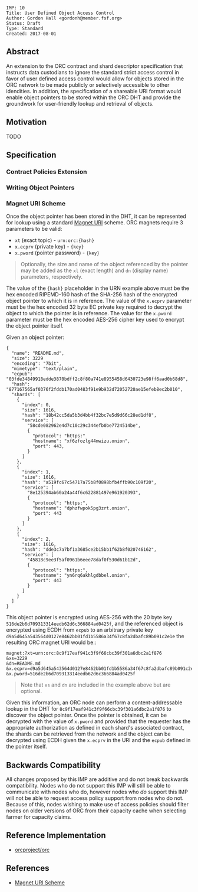```
IMP: 10
Title: User Defined Object Access Control
Author: Gordon Hall <gordonh@member.fsf.org>
Status: Draft
Type: Standard
Created: 2017-08-01
```

Abstract
--------

An extension to the ORC contract and shard descriptor specification that 
instructs data custodians to ignore the standard strict access control in favor 
of user defined access control would allow for objects stored in the ORC 
network to be made publicly or selectively accessible to other idendities. In 
addition, the specification of a shareable URI format would enable object 
pointers to be stored within the ORC DHT and provide the groundwork for 
user-friendly lookup and retrieval of objects.

Motivation
----------

TODO

Specification
-------------



### Contract Policies Extension



### Writing Object Pointers



### Magnet URI Scheme

Once the object pointer has been stored in the DHT, it can be represented for 
lookup using a standard 
[Magnet URI](https://en.wikipedia.org/wiki/Magnet_URI_scheme) scheme. ORC 
magnets require 3 parameters to be valid: 

* `xt` (exact topic) - `urn:orc:{hash}`
* `x.ecprv` (private key) - `{key}`
* `x.pword` (pointer password) - `{key}`

> Optionally, the size and name of the object referenced by the pointer may be 
> added as the `xl` (exact length) and `dn` (display name) parameters, 
> respectively. 

The value of the `{hash}` placeholder in the URN example above must be the hex 
encoded RIPEMD-160 hash of the SHA-256 hash of the encrypted object pointer to 
which it is in reference. The value of the `x.ecprv` parameter must be the hex 
encoded 32 byte EC private key required to decrypt the object to which the 
pointer is in reference. The value for the `x.pword` parameter must be the hex 
encoded AES-256 cipher key used to encrypt the object pointer itself.

Given an object pointer:

```
{
  "name": "README.md",
  "size": 3229
  "encoding": "7bit",
  "mimetype": "text/plain",
  "ecpub": "03fde34849918edde3870bdff2c8f80a741e8955458d6430723e98ff6aad0b68d8",
  "hash": "877167565af0376f2fddb170ad0483f91e9b932d72052720ae15efeb8ec2b010",
  "shards": [
    {
      "index": 0,
      "size": 1616,
      "hash": "18b42cc5da5b3d4bb4f32bc7e5d9d66c28ed1df8",
      "service": [
        "58cde082962e4d7c10c29c344efb0be7724514be",
        {
          "protocol": "https:"
          "hostname": "xf6zfozlg44mwizu.onion",
          "port": 443,
        }
      ]
    },
    {
      "index": 1,
      "size": 1616,
      "hash": "a519fc67c54717a75b8f0898bfb4ffb90c109f20",
      "service": [
        "8e125394ab60a24a44f6c622881497e961920393",
        {
          "protocol": "https:",
          "hostname": "dphzfwpok5pg3zrt.onion",
          "port": 443
        }
      ]
    },
    {
      "index": 2,
      "size": 1616,
      "hash": "dde3c7a7bf1a3685ce2b15bb1f62b8f020746162",
      "service": [
        "45818c9ee3f5af0961b6eee78daf0f530d61b12d",
        {
          "protocol": "https:",
          "hostname": "yn6rq6akhlgdbbel.onion",
          "port": 443
        }
      ]
    }
  ]
}
```

This object pointer is encrypted using AES-256 with the 20 byte key 
`516de2b6d709313314eedb62d6c366884ad0425f`, and the referenced object is 
encrypted using ECDH from `ecpub` to an arbitrary private key 
`d9a5d645a543564d0127e8462bb01fd1b5586a34f67c8fa2dbafc89b091c2e1e` the 
resulting ORC magnet URI would be::

```
magnet:?xt=urn:orc:8c9f17eaf941c3f9f66cbc39f301a6dbc2a1f876
&xs=3229
&dn=README.md
&x.ecprv=d9a5d645a543564d0127e8462bb01fd1b5586a34f67c8fa2dbafc89b091c2e1e
&x.pword=516de2b6d709313314eedb62d6c366884ad0425f
```

> Note that `xs` and `dn` are included in the example above but are optional.

Given this information, an ORC node can perform a content-addressable lookup in 
the DHT for `8c9f17eaf941c3f9f66cbc39f301a6dbc2a1f876` to discover the object 
pointer. Once the pointer is obtained, it can be decrypted with the value of 
`x.pword` and provided that the requester has the appropriate authorization as 
defined in each shard's associated contract, the shards can be retrieved from 
the network and the object can be decrypted using ECDH given the `x.ecprv` in 
the URI and the `ecpub` defined in the pointer itself.

Backwards Compatibility
----------------------

All changes proposed by this IMP are additive and do not break backwards 
compatibility. Nodes who do not support this IMP will still be able to 
communicate with nodes who do, however nodes who *do* support this IMP will 
not be able to request access policy support from nodes who do not. Because of
this, nodes wishing to make use of access policies should filter nodes on older 
versions of ORC from their capacity cache when selecting farmer for capacity 
claims.

Reference Implementation
-----------------------

* [orcproject/orc](https://github.com/orcproject/orc)

References
-------------

* [Magnet URI Scheme](https://en.wikipedia.org/wiki/Magnet_URI_scheme)
